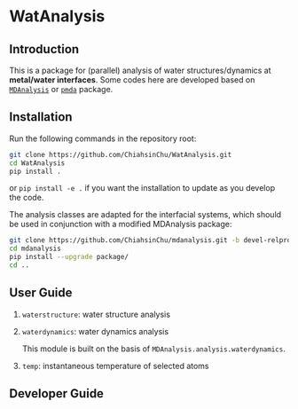 # WatAnalysis

## Introduction

This is a package for (parallel) analysis of water structures/dynamics at **metal/water interfaces**.
Some codes here are developed based on [`MDAnalysis`](https://userguide.mdanalysis.org/2.0.0-dev0/index.html) or [`pmda`](https://www.mdanalysis.org/pmda/) package.

## Installation

Run the following commands in the repository root:

```bash
git clone https://github.com/ChiahsinChu/WatAnalysis.git
cd WatAnalysis
pip install .
```

or `pip install -e .` if you want the installation to update as you develop the code.

The analysis classes are adapted for the interfacial systems, which should be used in conjunction with a modified MDAnalysis package:

```bash
git clone https://github.com/ChiahsinChu/mdanalysis.git -b devel-relprop
cd mdanalysis 
pip install --upgrade package/
cd ..
```

## User Guide

1. `waterstructure`: water structure analysis

2. `waterdynamics`: water dynamics analysis

   This module is built on the basis of `MDAnalysis.analysis.waterdynamics`.

3. `temp`: instantaneous temperature of selected atoms

## Developer Guide

